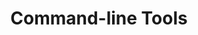 ---
title: Command-line Tools
layout: questions
parent: Questions
grand_parent: CompTIA A+ 220-1102 (Core 2)
permalink: /education/comptia/a-plus/core-two/questions/operating-system-types/
questions:
    - question: "Apart from Windows and macOS, what operating system options are there for client PCs installed to a local network?"
      answer: ""
    - question: "You are advising a customer with an older-model Android smartphone. The customer wants to update to the latest version of Android, but using the update option results in a 'No updates available' message. What type of issue is this, and what advice can you provide?"
      answer: ""
    - question: "What feature of modern file systems assists recovery after power outages or OS crash events?"
      answer: ""
    - question: "A customer asks whether an iOS app that your company developed will also work on her Apple macOS computer. What issue does this raise, and what answer might you give?"
      answer: ""
---